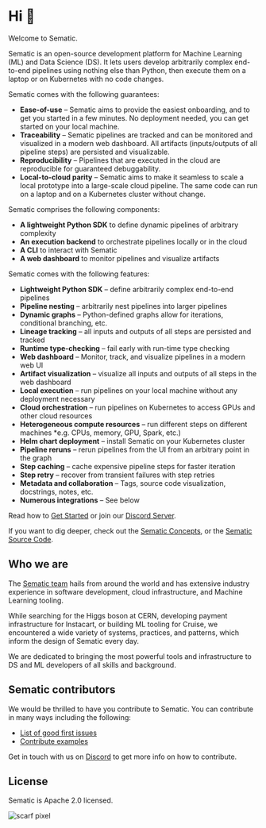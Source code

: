 # Hi 👋

Welcome to Sematic.

Sematic is an open-source development platform for Machine Learning (ML) and
Data Science (DS). It lets users develop arbitrarily complex end-to-end
pipelines using nothing else than Python, then execute them on a laptop or on
Kubernetes with no code changes.

Sematic comes with the following guarantees:

* **Ease-of-use** – Sematic aims to provide the easiest onboarding, and to get
  you started in a few minutes. No deployment needed, you can get started on
  your local machine.
* **Traceability** – Sematic pipelines are tracked and can be monitored and
  visualized in a modern web dashboard. All artifacts (inputs/outputs of all
  pipeline steps) are persisted and visualizable.
* **Reproducibility** – Pipelines that are executed in the cloud are
  reproducible for guaranteed debuggability.
* **Local-to-cloud parity** – Sematic aims to make it seamless to scale a local
  prototype into a large-scale cloud pipeline. The same code can run on a laptop
  and on a Kubernetes cluster without change.

Sematic comprises the following components:

* **A lightweight Python SDK** to define dynamic pipelines of arbitrary complexity
* **An execution backend** to orchestrate pipelines locally or in the cloud
* **A CLI** to interact with Sematic
* **A web dashboard** to monitor pipelines and visualize artifacts

Sematic comes with the following features:

- **Lightweight Python SDK** – define arbitrarily complex end-to-end pipelines
- **Pipeline nesting** – arbitrarily nest pipelines into larger pipelines
- **Dynamic graphs** – Python-defined graphs allow for iterations, conditional branching, etc.
- **Lineage tracking** – all inputs and outputs of all steps are persisted and tracked
- **Runtime type-checking** – fail early with run-time type checking
- **Web dashboard** – Monitor, track, and visualize pipelines in a modern web UI
- **Artifact visualization** – visualize all inputs and outputs of all steps in the web dashboard
- **Local execution** – run pipelines on your local machine without any deployment necessary
- **Cloud orchestration** – run pipelines on Kubernetes to access GPUs and other cloud resources
- **Heterogeneous compute resources** – run different steps on different machines *e.g. CPUs, memory, GPU, Spark, etc.)
- **Helm chart deployment** – install Sematic on your Kubernetes cluster
- **Pipeline reruns** – rerun pipelines from the UI from an arbitrary point in the graph
- **Step caching** – cache expensive pipeline steps for faster iteration
- **Step retry** – recover from transient failures with step retries
- **Metadata and collaboration** – Tags, source code visualization, docstrings, notes, etc.
- **Numerous integrations** – See below

Read how to [Get Started](get-started.md) or join our [Discord
Server](https://discord.gg/4KZJ6kYVax).

If you want to dig deeper, check out the [Sematic Concepts](concepts.md), or the
[Sematic Source Code](https://github.com/sematic-ai/sematic).

## Who we are

The [Sematic team](https://sematic.dev/about-us) hails from around the world and
has extensive industry experience in software development, cloud infrastructure,
and Machine Learning tooling.

While searching for the Higgs boson at CERN, developing payment infrastructure
for Instacart, or building ML tooling for Cruise, we encountered a wide variety
of systems, practices, and patterns, which inform the design of Sematic every
day.

We are dedicated to bringing the most powerful tools and infrastructure to DS
and ML developers of all skills and background.

## Sematic contributors

We would be thrilled to have you contribute to Sematic. You can contribute in
many ways including the following:

* [List of good first issues](https://github.com/sematic-ai/sematic/issues?q=is%3Aopen+is%3Aissue+label%3A%22good+first+issue%22)
* [Contribute examples](https://docs.sematic.ai/contribute/contributor-guide/contribute-example)

Get in touch with us on [Discord](https://discord.gg/4KZJ6kYVax) to get more info on how to contribute.

## License

Sematic is Apache 2.0 licensed.

![scarf pixel](https://static.scarf.sh/a.png?x-pxid=a87446e5-0e13-40cd-af92-7dd8cd99d22d)